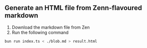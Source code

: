 ## Generate an HTML file from Zenn-flavoured markdown

1. Download the markdown file from Zen
2. Run the following command

```bash
bun run index.ts < ./blob.md > result.html
```
